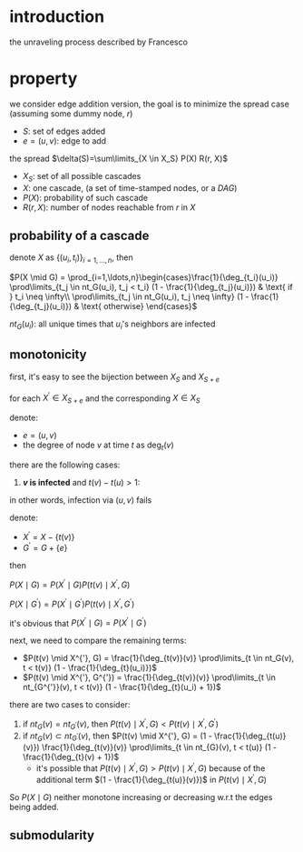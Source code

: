 # introduction

the unraveling process described by Francesco

# property

we consider edge addition version, the goal is to minimize the spread case (assuming some dummy node, $`r`$)

- $`S`$: set of edges added
- $`e=(u, v)`$: edge to add

the spread $`\delta(S)=\sum\limits_{X \in X_S} P(X) R(r, X)`$

- $`X_S`$: set of all possible cascades
- $`X`$: one cascade, (a set of time-stamped nodes, or a *DAG*)
- $`P(X)`$: probability of such cascade
- $`R(r, X)`$: number of nodes reachable from $`r`$ in $`X`$

## probability of a cascade

denote $`X`$ as $`\{(u_i, t_i)\}_{i=1,\ldots,n}`$, then

$`P(X \mid G) = \prod_{i=1,\ldots,n}\begin{cases}\frac{1}{\deg_{t_i}(u_i)} \prod\limits_{t_j \in nt_G(u_i), t_j < t_i} (1 - \frac{1}{\deg_{t_j}(u_i)}) & \text{ if } t_i \neq \infty\\ \prod\limits_{t_j \in nt_G(u_i), t_j \neq \infty} (1 - \frac{1}{\deg_{t_j}(u_i)}) & \text{ otherwise} \end{cases}`$

$`nt_G(u_i)`$: all unique times that $`u_i`$'s neighbors are infected

## monotonicity

first, it's easy to see the bijection between $`X_S`$ and $`X_{S+e}`$

for each $`X^{'} \in X_{S+e}`$ and the corresponding $`X \in X_S`$ 

denote:

- $`e=(u, v)`$
- the degree of node $`v`$ at time $`t`$ as $`\deg_t(v)`$

there are the following cases:

1) **$`v`$ is infected** and $`t(v) - t(u) > 1`$:

in other words, infection via $`(u, v)`$ fails

denote:

- $`X^{'} = X-\{t(v)\}`$
- $`G^{'}=G+\{e\}`$

then

$`P(X \mid G) = P(X^{'} \mid G) P(t(v) \mid X^{'}, G)`$

$`P(X \mid G^{'}) = P(X^{'} \mid G^{'}) P(t(v) \mid X^{'}, G^{'})`$

it's obvious that $`P(X^{'} \mid G) = P(X^{'} \mid G^{'})`$

next, we need to compare the remaining terms:

- $`P(t(v) \mid X^{'}, G) = \frac{1}{\deg_{t(v)}(v)} \prod\limits_{t \in nt_G(v), t < t(v)} (1 - \frac{1}{\deg_{t}(u_i)})`$
- $`P(t(v) \mid X^{'}, G^{'}) = \frac{1}{\deg_{t(v)}(v)} \prod\limits_{t \in nt_{G^{'}}(v), t < t(v)} (1 - \frac{1}{\deg_{t}(u_i) + 1})`$

there are two cases to consider:

1. if $`nt_{G}(v) = nt_{G^{'}}(v)`$, then $`P(t(v) \mid X^{'}, G) < P(t(v) \mid X^{'}, G^{'})`$
2. if $`nt_{G}(v) \subset nt_{G^{'}}(v)`$, then $`P(t(v) \mid X^{'}, G) =  (1 - \frac{1}{\deg_{t(u)}(v)}) \frac{1}{\deg_{t(v)}(v)} \prod\limits_{t \in nt_{G}(v), t < t(u)} (1 - \frac{1}{\deg_{t}(v) + 1})`$
   - it's possible that $`P(t(v) \mid X^{'}, G) > P(t(v) \mid X^{'}, G)`$ because of the additional term $`(1 - \frac{1}{\deg_{t(u)}(v)})`$ in $`P(t(v) \mid X^{'}, G)`$

So $`P(X \mid G)`$ neither monotone increasing or decreasing w.r.t the edges being added. 

## submodularity

